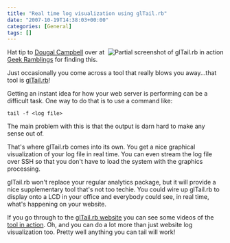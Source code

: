 ```yaml
---
title: "Real time log visualization using glTail.rb"
date: "2007-10-19T14:38:03+00:00"
categories: [General]
tags: []
---
```


<img src="/images/uploads/2007/10/gltail-partial.gif" alt="Partial screenshot of glTail.rb in action" align="right" style="border-left:solid 4px white" />

Hat tip to <a href="http://dougal.gunters.org/about-this-site">Dougal Campbell</a> over at <a href="http://dougal.gunters.org/">Geek Ramblings</a> for finding this.

Just occasionally you come across a tool that really blows you away...that tool is <a href="http://fudgie.org/">glTail.rb</a>!

Getting an instant idea for how your web server is performing can be a difficult task. One way to do that is to use a command like:

<code>tail -f &lt;log file&gt;</code>

The main problem with this is that the output is darn hard to make any sense out of.

That's where glTail.rb comes into its own. You get a nice graphical visualization of your log file in real time. You can even stream the log file over SSH so that you don't have to load the system with the graphics processing.

glTail.rb won't replace your regular analytics package, but it will provide a nice supplementary tool that's not too techie. You could wire up glTail.rb to display onto a LCD in your office and everybody could see, in real time, what's happening on your website.

If you go through to the <a href="http://fudgie.org/">glTail.rb website</a> you can see some videos of the <a href="http://fudgie.org/slashdotted.html">tool in action</a>. Oh, and you can do a lot more than just website log visualization too. Pretty well anything you can tail will work!
